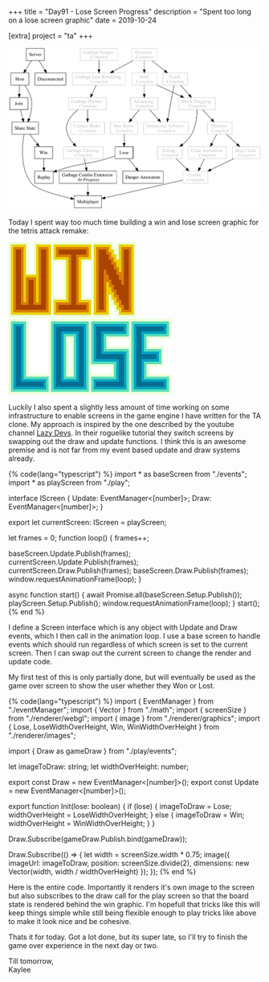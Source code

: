 +++
title = "Day91 - Lose Screen Progress"
description = "Spent too long on a lose screen graphic"
date = 2019-10-24

[extra]
project = "ta"
+++

![Todo](./todo.svg)

Today I spent way too much time building a win and lose screen graphic for the tetris attack remake:

![Win](./Win.png)
![Lose](./Lose.png)

Luckily I also spent a slightly less amount of time working on some infrastructure to enable screens in the game engine
I have written for the TA clone. My approach is inspired by the one described by the youtube channel [Lazy
Devs](https://www.youtube.com/channel/UCdT68dsulMFouI2InvXWM5w/videos). In their roguelike tutorial they switch screens
by swapping out the draw and update functions. I think this is an awesome premise and is not far from my event based
update and draw systems already.

{% code(lang="typescript") %}
import * as baseScreen from "./events";
import * as playScreen from "./play";

interface IScreen {
  Update: EventManager<[number]>;
  Draw: EventManager<[number]>;
}

export let currentScreen: IScreen = playScreen;

let frames = 0;
function loop() {
  frames++;

  baseScreen.Update.Publish(frames);
  currentScreen.Update.Publish(frames);
  currentScreen.Draw.Publish(frames);
  baseScreen.Draw.Publish(frames);
  window.requestAnimationFrame(loop);
}

async function start()  {
  await Promise.all(baseScreen.Setup.Publish());
  playScreen.Setup.Publish();
  window.requestAnimationFrame(loop);
}
start();
{% end %}

I define a Screen interface which is any object with Update and Draw events, which I then call in the animation loop. I
use a base screen to handle events which should run regardless of which screen is set to the current screen. Then I can
swap out the current screen to change the render and update code.

My first test of this is only partially done, but will eventually be used as the game over screen to show the user
whether they Won or Lost.

{% code(lang="typescript") %}
import { EventManager } from "./eventManager";
import { Vector } from "./math";
import { screenSize } from "./renderer/webgl";
import { image } from "./renderer/graphics";
import { Lose, LoseWidthOverHeight, Win, WinWidthOverHeight } from "./renderer/images";

import { Draw as gameDraw } from "./play/events";

let imageToDraw: string;
let widthOverHeight: number;

export const Draw = new EventManager<[number]>();
export const Update = new EventManager<[number]>();

export function Init(lose: boolean) {
  if (lose) {
    imageToDraw = Lose;
    widthOverHeight = LoseWidthOverHeight;
  } else {
    imageToDraw = Win;
    widthOverHeight = WinWidthOverHeight;
  }
}

Draw.Subscribe(gameDraw.Publish.bind(gameDraw));

Draw.Subscribe(() => {
  let width = screenSize.width * 0.75;
  image({
    imageUrl: imageToDraw,
    position: screenSize.divide(2),
    dimensions: new Vector(width, width / widthOverHeight)
  });
});
{% end %}

Here is the entire code. Importantly it renders it's own image to the screen but also subscribes to the draw call for
the play screen so that the board state is rendered behind the win graphic. I'm hopefull that tricks like this will keep
things simple while still being flexible enough to play tricks like above to make it look nice and be cohesive.

Thats it for today. Got a lot done, but its super late, so I'll try to finish the game over experience in the next day
or two.

Till tomorrow,  
Kaylee
